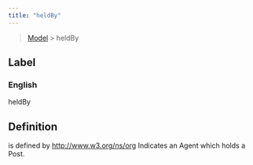 ```yaml
---
title: "heldBy"
---
```


> [Model](../../) > heldBy

## Label

### English
heldBy


## Definition
is defined by http://www.w3.org/ns/org Indicates an Agent which holds a Post. 


    
